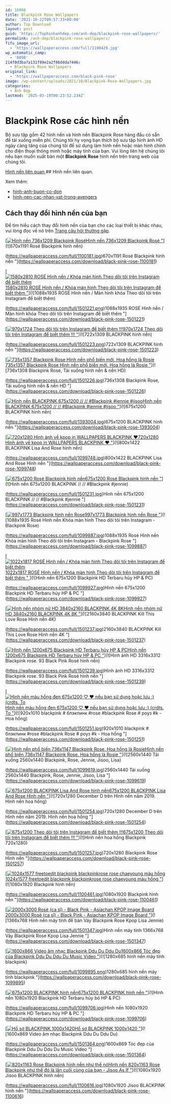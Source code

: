 ```yaml
---
id: 16908
title: Blackpink Rose Wallpapers
date: '2021-10-22T09:57:33+00:00'
author: Top Download
layout: post
guid: 'https://Tophinhanhdep.com/anh-dep/blackpink-rose-wallpapers/'
permalink: /anh-dep/blackpink-rose-wallpapers/
fifu_image_url:
  - 'https://wallpaperaccess.com/full/1100429.jpg'
wp_automatic_camp:
  - '8098'
214f0d3ba7a131f89e2a2f86ddda7446:
  - Blackpink Rose Wallpapers
original_link:
  - 'https://wallpaperaccess.com/black-pink-rose'
image: /wp-content/uploads/2021/10/Blackpink-Rose-Wallpapers.jpg
categories:
  - Ảnh Đẹp
lastmod: '2025-03-19T00:23:52.234Z'
---
```

# Blackpink Rose các hình nền

Bộ sưu tập gồm 42 hình nền và hình nền Blackpink Rose hàng đầu có sẵn để tải xuống miễn phí. Chúng tôi hy vọng bạn thích bộ sưu tập hình ảnh HD ngày càng tăng của chúng tôi để sử dụng làm hình nền hoặc màn hình chính cho điện thoại thông minh hoặc máy tính của bạn. Vui lòng liên hệ chúng tôi nếu bạn muốn xuất bản một **Blackpink Rose** hình nền trên trang web của chúng tôi.

[Hình nền liên quan ](#related) ## Hình nền liên quan.

   
 Xem thêm:

   
- [hinh-anh-buon-co-don](https://tophinhanhdep.com/hinh-anh-buon/hinh-anh-buon-co-don/)
- [hinh-nen-cac-nhan-vat-trong-avengers](https://tophinhanhdep.com/anh-anime/hinh-nen-cac-nhan-vat-trong-avengers/)

## Cách thay đổi hình nền của bạn

Để tìm hiểu cách thay đổi hình nền của bạn cho các loại thiết bị khác nhau, vui lòng đọc về nó trên [Trang câu hỏi thường gặp](https://tophinhanhdep.com/faq/).

  
[[![Hình nền 736x1209 Blackpink Rosé](https://wallpaperaccess.com/full/1100429.jpg)Hình nền 736x1209 Blackpink Rosé "](https://wallpaperaccess.com/download/black-pink-rose-1100429)](![670x1191 Rosé Blackpink hình nền)

(https://wallpaperaccess.com/full/1100181.jpg)670x1191 Rosé Blackpink hình nền "](https://wallpaperaccess.com/download/black-pink-rose-1100181)

[[![1580x2810 ROSÉ Hình nền / Khóa màn hình Theo dõi tôi trên Instagram để biết thêm](https://wallpaperaccess.com/full/1501220.png)1580x2810 ROSÉ Hình nền / Khóa màn hình Theo dõi tôi trên Instagram để biết thêm "](https://wallpaperaccess.com/download/black-pink-rose-1501220)](![1088x1935 ROSÉ Hình nền / Màn hình khóa Theo dõi tôi trên Instagram để biết thêm)

(https://wallpaperaccess.com/full/1501221.png)1088x1935 ROSÉ Hình nền / Màn hình khóa Theo dõi tôi trên Instagram để biết thêm "](https://wallpaperaccess.com/download/black-pink-rose-1501221)

[[![970x1724 Theo dõi tôi trên Instagram để biết thêm !!!](https://wallpaperaccess.com/full/1501222.png)970x1724 Theo dõi tôi trên Instagram để biết thêm !!! "](https://wallpaperaccess.com/download/black-pink-rose-1501222)](![722x1309 BLACKPINK hình nền)

(https://wallpaperaccess.com/full/1501223.png)722x1309 BLACKPINK hình nền "](https://wallpaperaccess.com/download/black-pink-rose-1501223)

[[![735x1357 Blackpink Rose Hình nền phổ biến mới.  Hoa hồng là Rosie](https://wallpaperaccess.com/full/1100458.jpg)735x1357 Blackpink Rose Hình nền phổ biến mới. Hoa hồng là Rosie "](https://wallpaperaccess.com/download/black-pink-rose-1100458)](![736x1308 Blackpink Rose, Tải xuống hình nền & nền HD)

(https://wallpaperaccess.com/full/1501226.jpg)736x1308 Blackpink Rose, Tải xuống hình nền &amp; nền HD "](https://wallpaperaccess.com/download/black-pink-rose-1501226)

[[![Hình nền BLACKPINK 675x1200 // // #Blackpink #jennie #jisoo](https://wallpaperaccess.com/full/889306.jpg)Hình nền BLACKPINK 675x1200 // // #Blackpink #jennie #jisoo "](https://wallpaperaccess.com/download/black-pink-rose-889306)](![675x1200 BLACKPINK hình nền)

(https://wallpaperaccess.com/full/1393004.jpg)675x1200 BLACKPINK hình nền "](https://wallpaperaccess.com/download/black-pink-rose-1393004)

[[![720x1280 Hình ảnh về kpop in WALLPAPERS BLACKPINK ❤](https://wallpaperaccess.com/full/1501228.jpg)720x1280 Hình ảnh về kpop in WALLPAPERS BLACKPINK ❤ "](https://wallpaperaccess.com/download/black-pink-rose-1501228)](![800x1422 BLACKPINK Lisa And Rose hình nền)

(https://wallpaperaccess.com/full/1099748.jpg)800x1422 BLACKPINK Lisa And Rose Hình nền "](https://wallpaperaccess.com/download/black-pink-rose-1099748)

[[![675x1200 Rosé Blackpink hình nền](https://wallpaperaccess.com/full/1100431.png)675x1200 Rosé Blackpink hình nền "](https://wallpaperaccess.com/download/black-pink-rose-1100431)](![Hình nền 675x1200 BLACKPINK // // #Blackpink #jennie)

(https://wallpaperaccess.com/full/1501231.jpg)Hình nền 675x1200 BLACKPINK // // #Blackpink #jennie "](https://wallpaperaccess.com/download/black-pink-rose-1501231)

[[![997x1773 Blackpink hình nền Rose](https://wallpaperaccess.com/full/1100473.jpg)997x1773 Blackpink hình nền Rose "](https://wallpaperaccess.com/download/black-pink-rose-1100473)](![1088x1935 Rosé Hình nền Khóa màn hình Theo dõi tôi trên Instagram - Blackpink Rose)

(https://wallpaperaccess.com/full/1099887.jpg)1088x1935 Rosé Hình nền Khóa màn hình Theo dõi tôi trên Instagram - Blackpink Rose "](https://wallpaperaccess.com/download/black-pink-rose-1099887)

[[![1022x1817 ROSÉ Hình nền / Khóa màn hình Theo dõi tôi trên Instagram để biết thêm](https://wallpaperaccess.com/full/1501233.png)1022x1817 ROSÉ Hình nền / Khóa màn hình Theo dõi tôi trên Instagram để biết thêm " ](https://wallpaperaccess.com/download/black-pink-rose-1501233)](![Hình nền 675x1200 Blackpink HD Terbaru hủy HP & PC)

(https://wallpaperaccess.com/full/1099927.jpg)Hình nền 675x1200 Blackpink HD Terbaru hủy HP &amp; PC "](https://wallpaperaccess.com/download/black-pink-rose-1099927)

[[![Hình nền nhóm nữ HD 3840x2160 BLACKPINK 4K 8K](https://wallpaperaccess.com/full/1501235.jpg)Hình nền nhóm nữ HD 3840x2160 BLACKPINK 4K 8K "](https://wallpaperaccess.com/download/black-pink-rose-1501235)](![2160x3840 BLACKPINK Kill This Love Rose Hình nền 4K)

(https://wallpaperaccess.com/full/1501237.jpg)2160x3840 BLACKPINK Kill This Love Rose Hình nền 4K "](https://wallpaperaccess.com/download/black-pink-rose-1501237)

[[![Hình nền 1200x675 Blackpink HD Terbaru hủy HP & PC](https://wallpaperaccess.com/full/1501238.jpg)Hình nền 1200x675 Blackpink HD Terbaru hủy HP &amp; PC "](https://wallpaperaccess.com/download/black-pink-rose-1501238)](![Hình ảnh HD 3316x3312 Blackpink rose.  93 Black Pink Rosé hình nền)

(https://wallpaperaccess.com/full/1501239.jpg)Hình ảnh HD 3316x3312 Blackpink rose. 93 Black Pink Rosé hình nền "](https://wallpaperaccess.com/download/black-pink-rose-1501239)

[[![Hình nền màu hồng đen 675x1200 ♡ ❤ nếu bạn sử dụng hoặc lưu :) (crdts. To](https://wallpaperaccess.com/full/1501248.png)Hình nền màu hồng đen 675x1200 ♡ ❤ nếu bạn sử dụng hoặc lưu :) (crdts. To "](https://wallpaperaccess.com/download/black-pink-rose-1501248)](![920x1010 blackpink # блэкпинк #rose #blackpink Rose # роуз #k - Hoa hồng)

(https://wallpaperaccess.com/full/1501251.jpg)920x1010 blackpink # блэкпинк #rose #blackpink Rose # роуз #k - Hoa hồng "](https://wallpaperaccess.com/download/black-pink-rose-1501251)

[[![Hình nền phổ biến 736x1147 Blackpink Rose.  Hoa hồng là Rosie](https://wallpaperaccess.com/full/1100472.jpg)Hình nền phổ biến 736x1147 Blackpink Rose. Hoa hồng là Rosie "](https://wallpaperaccess.com/download/black-pink-rose-1100472)](![2560x1440 Tải xuống 2560x1440 Blackpink, Rose, Jennie, Jisoo, Lisa)

(https://wallpaperaccess.com/full/1099619.jpg)2560x1440 Tải xuống 2560x1440 Blackpink, Rose, Jennie, Jisoo, Lisa "](https://wallpaperaccess.com/download/black-pink-rose-1099619)

[[![675x1200 BLACKPINK Lisa And Rose hình nền](https://wallpaperaccess.com/full/1501253.jpg)675x1200 BLACKPINK Lisa And Rose Hình nền "](https://wallpaperaccess.com/download/black-pink-rose-1501253)](![720x1280 December D trên Hình nền năm 2019. Hình nền hoa hồng)

(https://wallpaperaccess.com/full/1501254.jpg)720x1280 December D trên Hình nền năm 2019. Hình nền hoa hồng "](https://wallpaperaccess.com/download/black-pink-rose-1501254)

[[![675x1200 Theo dõi tôi trên Instagram để biết thêm !!!](https://wallpaperaccess.com/full/1501256.jpg)675x1200 Theo dõi tôi trên Instagram để biết thêm !!! "](https://wallpaperaccess.com/download/black-pink-rose-1501256)](![Hình nền hoa hồng Blackpink 720x1280)

(https://wallpaperaccess.com/full/1501257.jpg)720x1280 Blackpink Rose Hình nền "](https://wallpaperaccess.com/download/black-pink-rose-1501257)

[[![1024x1577 freetoedit blackpink blackpinkrose rose chaeyoung màu hồng](https://wallpaperaccess.com/full/1501265.jpg)1024x1577 freetoedit blackpink blackpinkrose rose chaeyoung màu hồng "](https://wallpaperaccess.com/download/black-pink-rose-1501265)](![1080x1920 Blackpink hình nền)

(https://wallpaperaccess.com/full/1100461.jpg)1080x1920 Blackpink hình nền "](https://wallpaperaccess.com/download/black-pink-rose-1100461)

[[![2000x3000 Rosé (ca sĩ) - Black Pink - Asiachan KPOP Image Board](https://wallpaperaccess.com/full/1114735.jpg)2000x3000 Rosé (ca sĩ) - Black Pink - Asiachan KPOP Image Board "](https://wallpaperaccess.com/download/black-pink-rose-1114735)](![1366x768 Hình nền máy tính để bàn Váy Blackpink Rose Kpop Lisa Jennie)

(https://wallpaperaccess.com/full/1501347.jpg)Hình nền máy tính 1366x768 Váy Blackpink Rose Kpop Lisa Jennie "](https://wallpaperaccess.com/download/black-pink-rose-1501347)

[[![1600x866 Video âm nhạc Blackpink Ddu Du Ddu Du](https://wallpaperaccess.com/full/1501358.png)1600x866 Tóc đẹp của Blackpink Ddu Du Ddu Du Music Video "](https://wallpaperaccess.com/download/black-pink-rose-1501358)](![1280x685 hình nền máy tính blackpink)

(https://wallpaperaccess.com/full/1099895.png)1280x685 hình nền máy tính blackpink "](https://wallpaperaccess.com/download/black-pink-rose-1099895)

[[![675x1200 BLACKPINK hình nền](https://wallpaperaccess.com/full/1501361.jpg)675x1200 BLACKPINK hình nền "](https://wallpaperaccess.com/download/black-pink-rose-1501361)](![Hình nền 1080x1920 Blackpink HD Terbaru hủy bỏ HP & PC)

(https://wallpaperaccess.com/full/1099706.jpg)Hình nền 1080x1920 Blackpink HD Terbaru hủy HP &amp; PC "](https://wallpaperaccess.com/download/black-pink-rose-1099706)

[[![Hồ sơ BLACKPINK 1000x1420](https://wallpaperaccess.com/full/1501363.jpg)Hồ sơ BLACKPINK 1000x1420 "](https://wallpaperaccess.com/download/black-pink-rose-1501363)](![1600x869 Video âm nhạc Blackpink Ddu Du Ddu Du)

(https://wallpaperaccess.com/full/1501364.png)1600x869 Tóc đẹp của Blackpink Ddu Du Ddu Du Music Video "](https://wallpaperaccess.com/download/black-pink-rose-1501364)

[[![820x1163 Rose Blackpink hình nền như thể nó](https://wallpaperaccess.com/full/1501366.jpg)Hình nền 820x1163 Rose Blackpink như thể đó là lần cuối cùng của bạn - Jisoo As If "](https://wallpaperaccess.com/download/black-pink-rose-1501366)](![1080x1920 Jisoo BLACKPINK hình nền)

(https://wallpaperaccess.com/full/1100616.jpg)1080x1920 Jisoo BLACKPINK hình nền "](https://wallpaperaccess.com/download/black-pink-rose-1100616)
